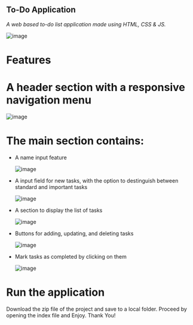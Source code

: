 ## To-Do Application
_A web based to-do list application made using HTML, CSS & JS._

![image](https://github.com/Mahluri/MyToDoApp/assets/83395475/4989010a-3586-4ac2-af6d-8d2564ed1587)

# Features

# A header section with a responsive navigation menu

![image](https://github.com/Mahluri/MyToDoApp/assets/83395475/e9a234e1-2b0d-430a-a109-bd9abc127718)

# The main section contains:
- A name input feature

  ![image](https://github.com/Mahluri/MyToDoApp/assets/83395475/0d75e924-f13c-4b33-89d2-4d8ea55870fb)
  
- A input field for new tasks, with the option to destinguish between standard and important tasks

  ![image](https://github.com/Mahluri/MyToDoApp/assets/83395475/a2b5e40d-37b6-4a7d-9cfa-753fcb825ec5)

- A section to display the list of tasks

  ![image](https://github.com/Mahluri/MyToDoApp/assets/83395475/e84c36e1-f7d9-4f03-9814-f53d40c945d8)

- Buttons for adding, updating, and deleting tasks

  ![image](https://github.com/Mahluri/MyToDoApp/assets/83395475/045ae728-ae3d-4781-9ea2-baff3e8ce8ca)

- Mark tasks as completed by clicking on them

  ![image](https://github.com/Mahluri/MyToDoApp/assets/83395475/83147cbd-d6d6-4043-9be5-84b6f6001381)

# Run the application

Download the zip file of the project and save to a local folder. Proceed by opening the index file and Enjoy. Thank You!



